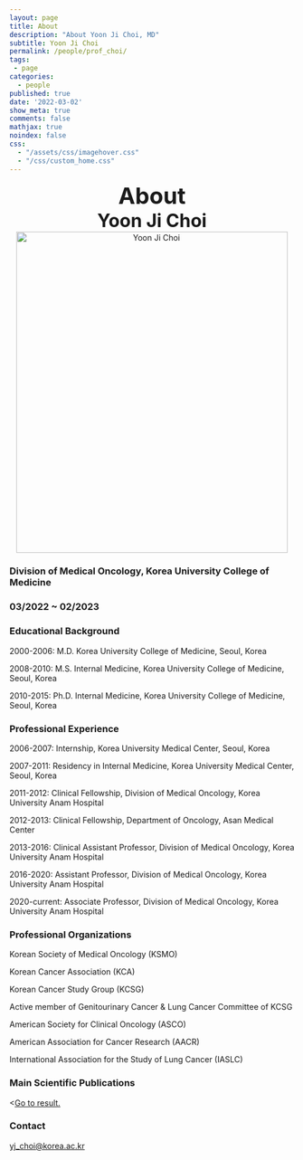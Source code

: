 ```yaml
---
layout: page
title: About
description: "About Yoon Ji Choi, MD"
subtitle: Yoon Ji Choi
permalink: /people/prof_choi/
tags:
 - page
categories:
  - people
published: true
date: '2022-03-02'
show_meta: true
comments: false
mathjax: true
noindex: false
css:
  - "/assets/css/imagehover.css"
  - "/css/custom_home.css"
---
```


<style>
.center{
  text-align: center;
}
</style>

<link
    rel="stylesheet"
    href="https://cdnjs.cloudflare.com/ajax/libs/font-awesome/5.8.2/css/all.min.css"
  />

<div class="center"><div style="font-weight: bold; font-size: 40px;">
About
</div></div>
<div class="center"><div style="font-weight: bold; font-size: 32px;">
Yoon Ji Choi
</div></div>

<div class="center">
    <img src="{{ site.url }}/assets/img/people/prof_choi.png" width="480px" height="568px" alt="Yoon Ji Choi"/>
</div>

### **Division of Medical Oncology, Korea University College of Medicine**

### **03/2022 ~ 02/2023**

### **Educational Background** 
2000-2006: M.D. Korea University College of Medicine, Seoul, Korea <br />

2008-2010: M.S. Internal Medicine, Korea University College of Medicine, Seoul, Korea <br />

2010-2015: Ph.D. Internal Medicine, Korea University College of Medicine, Seoul, Korea <br />



### **Professional Experience**
2006-2007: Internship, Korea University Medical Center, Seoul, Korea <br />

2007-2011: Residency in Internal Medicine, Korea University Medical Center, Seoul, Korea <br />

2011-2012: Clinical Fellowship, Division of Medical Oncology, Korea University Anam Hospital <br />

2012-2013: Clinical Fellowship, Department of Oncology, Asan Medical Center <br />

2013-2016: Clinical Assistant Professor, Division of Medical Oncology, Korea University Anam Hospital <br />

2016-2020: Assistant Professor, Division of Medical Oncology, Korea University Anam Hospital <br />

2020-current: Associate Professor, Division of Medical Oncology, Korea University Anam Hospital <br />


### **Professional Organizations**
Korean Society of Medical Oncology (KSMO) <br />

Korean Cancer Association (KCA) <br />

Korean Cancer Study Group (KCSG) <br />

Active member of Genitourinary Cancer & Lung Cancer Committee of KCSG <br />

American Society for Clinical Oncology (ASCO) <br />

American Association for Cancer Research (AACR) <br />

International Association for the Study of Lung Cancer (IASLC) <br />


### **Main Scientific Publications**
<i class="fa-solid fa-book-circle-arrow-up"></i></a> <<a href="main scientific publications_prof_choi.html#result">Go to result.</a>

### **Contact**
<i class="fa fa-paper-plane"></i> yj_choi@korea.ac.kr
